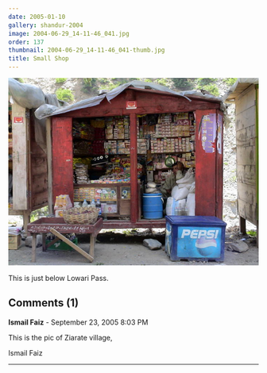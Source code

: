 ```yaml
---
date: 2005-01-10
gallery: shandur-2004
image: 2004-06-29_14-11-46_041.jpg
order: 137
thumbnail: 2004-06-29_14-11-46_041-thumb.jpg
title: Small Shop
---
```


![Small Shop](./2004-06-29_14-11-46_041.jpg)

This is just below Lowari Pass.

<div id="comments">

## Comments (1)

**Ismail Faiz** - September 23, 2005  8:03 PM

This is the pic of Ziarate village,

Ismail Faiz

---

</div>